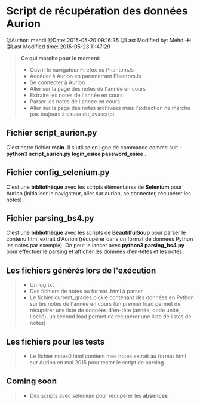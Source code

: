 Script de récupération des données Aurion
===================

@Author: mehdi
@Date:   2015-05-20 09:16:35
@Last Modified by:   Mehdi-H
@Last Modified time: 2015-05-23 11:47:29

> **Ce qui marche pour le moment:**

> - Ouvrir le navigateur Firefox ou PhantomJs
> - Accéder à Aurion en paramètrant PhantomJs
> - Se connecter à Aurion 
> - Aller sur la page des notes de l'année en cours
> - Extraire les notes de l'année en cours
> - Parser les notes de l'année en cours
> - Aller sur la page des notes archivées mais l'extraction ne marche pas toujours à cause du javascript

Fichier script_aurion.py
-------------

C'est notre fichier **main**. Il s'utilise en ligne de commande comme suit : **python3 script_aurion.py login_esiee password_esiee** .

Fichier config_selenium.py
-------------

C'est une **bibliothèque** avec les scripts élémentaires de **Selenium** pour Aurion (initialiser le navigateur, aller sur aurion, se connecter, récupérer les notes) .

Fichier parsing_bs4.py
-------------

C'est une **bibliothèque** avec les scripts de **BeautilfulSoup** pour parser le contenu html extrait d'Aurion (récupérer dans un format de données Python les notes par exemple). On peut le lancer avec **python3 parsing_bs4.py** pour effectuer le parsing et afficher les données d'en-têtes et les notes.

Les fichiers **générés lors de l'exécution**
-------------
> - Un log.txt
> - Des fichiers de notes au format .html à parser
> - Le fichier current_grades.pickle contenant des données en Python sur les notes de l'année en cours (un premier load permet de récupérer une liste de données d'en-tête (année, code unité, libellé), un second load permet de récupérer une liste de listes de notes)

Les fichiers **pour les tests**
-------------
> - Le fichier notes0.html contient mes notes extrait au format html sur Aurion en mai 2015 pour tester le script de parsing

**Coming soon**
-------------

> - Des scripts avec selenium pour récupérer les **absences**